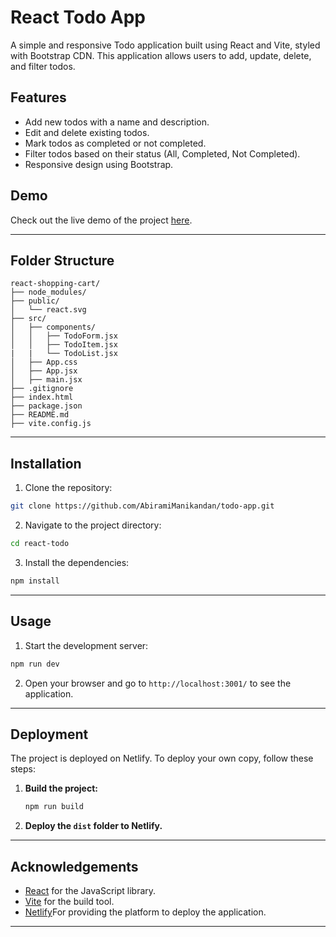 # React Todo App

A simple and responsive Todo application built using React and Vite, styled with Bootstrap CDN. This application allows users to add, update, delete, and filter todos.

## Features

- Add new todos with a name and description.
- Edit and delete existing todos.
- Mark todos as completed or not completed.
- Filter todos based on their status (All, Completed, Not Completed).
- Responsive design using Bootstrap.

## Demo

Check out the live demo of the project [here](https://sage-alpaca-ff9482.netlify.app/).

---

## Folder Structure

```
react-shopping-cart/
├── node_modules/
├── public/
│   └── react.svg
├── src/
│   ├── components/
│   │   ├── TodoForm.jsx
│   │   ├── TodoItem.jsx
|   |   └── TodoList.jsx
│   ├── App.css
│   ├── App.jsx
│   ├── main.jsx
├── .gitignore
├── index.html
├── package.json
├── README.md
├── vite.config.js
```

---

## Installation

1. Clone the repository:

```bash
git clone https://github.com/AbiramiManikandan/todo-app.git
```

2. Navigate to the project directory:

```bash
cd react-todo
```

3. Install the dependencies:

```bash
npm install
```

---

## Usage

1. Start the development server:

```bash
npm run dev
```

2. Open your browser and go to `http://localhost:3001/` to see the application.

---

## Deployment

The project is deployed on Netlify. To deploy your own copy, follow these steps:

1. **Build the project:**
   ```sh
   npm run build
   ```
2. **Deploy the `dist` folder to Netlify.**

---

## Acknowledgements

- [React](https://reactjs.org) for the JavaScript library.
- [Vite](https://vitejs.dev) for the build tool.
- [Netlify](https://app.netlify.com)For providing the platform to deploy the application.

---